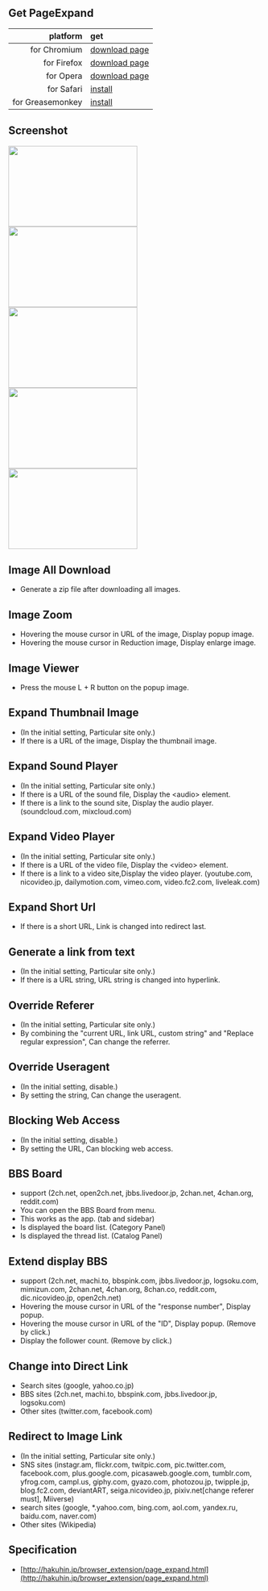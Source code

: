 ## Get PageExpand
|platform|get|
|---:|:---|
|for Chromium|[download page](https://chrome.google.com/webstore/detail/bjnobgdfhefpilajplncgjjeopakpepc)|
|for Firefox|[download page](https://addons.mozilla.org/addon/pageexpand/)|
|for Opera|[download page](https://addons.opera.com/extensions/details/pageexpand/)|
|for Safari|[install](http://hakuhin.jp/download/page_expand/release/safari/page_expand.safariextz)|
|for Greasemonkey|[install](https://raw.githubusercontent.com/hakuhin/PageExpand/master/GreaseMonkey/PageExpand.user.js)|

## Screenshot
[<img src="https://hakuhin.github.io/PageExpand/etc/screenshot/en/twitter.png" width=256 height=160>](https://hakuhin.github.io/PageExpand/etc/screenshot/en/twitter.png)
[<img src="https://hakuhin.github.io/PageExpand/etc/screenshot/en/image_search.png" width=256 height=160>](https://hakuhin.github.io/PageExpand/etc/screenshot/en/image_search.png)
[<img src="https://hakuhin.github.io/PageExpand/etc/screenshot/en/bbs.png" width=256 height=160>](https://hakuhin.github.io/PageExpand/etc/screenshot/en/bbs.png)
[<img src="https://hakuhin.github.io/PageExpand/etc/screenshot/en/image_viewer.png" width=256 height=160>](https://hakuhin.github.io/PageExpand/etc/screenshot/en/image_viewer.png)
[<img src="https://hakuhin.github.io/PageExpand/etc/screenshot/en/options.png" width=256 height=160>](https://hakuhin.github.io/PageExpand/etc/screenshot/en/options.png)

## Image All Download
 - Generate a zip file after downloading all images.

## Image Zoom
 - Hovering the mouse cursor in URL of the image, Display popup image.
 - Hovering the mouse cursor in Reduction image, Display enlarge image.

## Image Viewer
 - Press the mouse L + R button on the popup image.

## Expand Thumbnail Image
 - (In the initial setting, Particular site only.)
 - If there is a URL of the image, Display the thumbnail image.

## Expand Sound Player
 - (In the initial setting, Particular site only.)
 - If there is a URL of the sound file, Display the &lt;audio&gt; element.
 - If there is a link to the sound site, Display the audio player. (soundcloud.com, mixcloud.com)

## Expand Video Player
 - (In the initial setting, Particular site only.)
 - If there is a URL of the video file, Display the &lt;video&gt; element.
 - If there is a link to a video site,Display the video player. (youtube.com, nicovideo.jp, dailymotion.com, vimeo.com, video.fc2.com, liveleak.com)

## Expand Short Url
 - If there is a short URL, Link is changed into redirect last.

## Generate a link from text
 - (In the initial setting, Particular site only.)
 - If there is a URL string, URL string is changed into hyperlink.

## Override Referer
 - (In the initial setting, Particular site only.)
 - By combining the "current URL, link URL, custom string" and "Replace regular expression", Can change the referrer.

## Override Useragent
 - (In the initial setting, disable.)
 - By setting the string, Can change the useragent.

## Blocking Web Access
 - (In the initial setting, disable.)
 - By setting the URL, Can blocking web access.

## BBS Board
 - support (2ch.net, open2ch.net, jbbs.livedoor.jp, 2chan.net, 4chan.org, reddit.com)
 - You can open the BBS Board from menu.
 - This works as the app. (tab and sidebar)
 - Is displayed the board list. (Category Panel)
 - Is displayed the thread list. (Catalog Panel)

## Extend display BBS
 - support (2ch.net, machi.to, bbspink.com, jbbs.livedoor.jp, logsoku.com, mimizun.com, 2chan.net, 4chan.org, 8chan.co, reddit.com, dic.nicovideo.jp, open2ch.net)
 - Hovering the mouse cursor in URL of the "response number", Display popup.
 - Hovering the mouse cursor in URL of the "ID", Display popup. (Remove by click.)
 - Display the follower count. (Remove by click.)

## Change into Direct Link
 - Search sites (google, yahoo.co.jp)
 - BBS sites (2ch.net, machi.to, bbspink.com, jbbs.livedoor.jp, logsoku.com)
 - Other sites (twitter.com, facebook.com)

## Redirect to Image Link
 - (In the initial setting, Particular site only.)
 - SNS sites (instagr.am, flickr.com, twitpic.com, pic.twitter.com, facebook.com, plus.google.com, picasaweb.google.com, tumblr.com, yfrog.com, campl.us, giphy.com, gyazo.com, photozou.jp, twipple.jp, blog.fc2.com, deviantART, seiga.nicovideo.jp, pixiv.net[change referer must], Miiverse)
 - search sites (google, *.yahoo.com, bing.com, aol.com, yandex.ru, baidu.com, naver.com)
 - Other sites (Wikipedia)

## Specification
 - [http://hakuhin.jp/browser_extension/page_expand.html](http://hakuhin.jp/browser_extension/page_expand.html)
